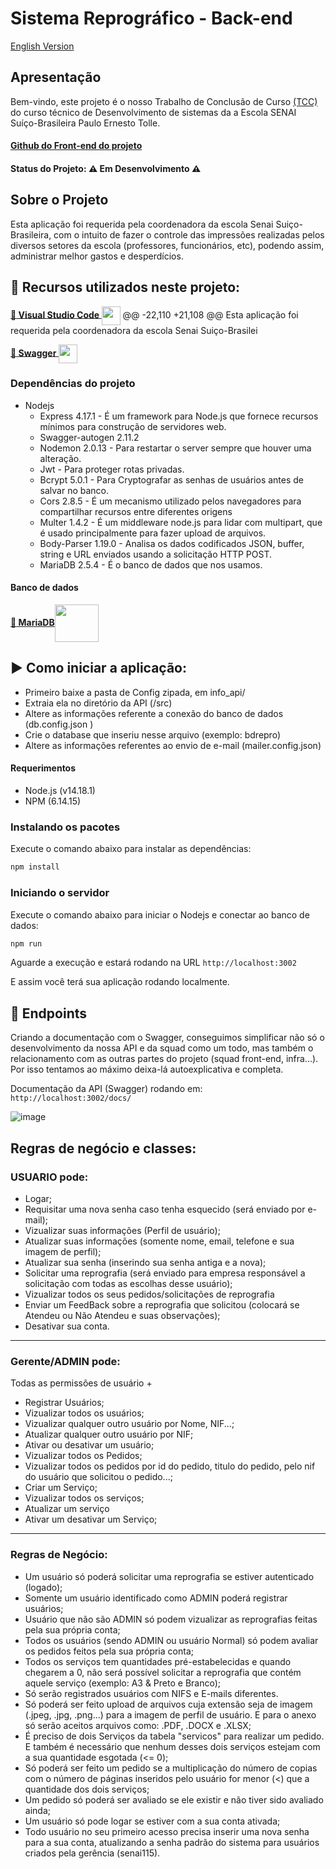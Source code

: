 # Sistema Reprográfico - Back-end

[English Version](https://github.com/Luccazx12/reprography-nodejs/blob/master/README-en.md)


## Apresentação
Bem-vindo, este projeto é o nosso Trabalho de Conclusão de Curso <a href="https://pt.wikipedia.org/wiki/Trabalho_de_conclus%C3%A3o_de_curso"> (TCC) </a> do curso técnico de Desenvolvimento de sistemas da a Escola SENAI Suíço-Brasileira Paulo Ernesto Tolle.

#### [Github do Front-end do projeto](https://github.com/ViictorSR388/reprografia_front-end)

#### Status do Projeto: ⚠️ Em Desenvolvimento ⚠️

## Sobre o Projeto
Esta aplicação foi requerida pela coordenadora da escola Senai Suiço-Brasileira, com o intuito de fazer o controle das impressões realizadas pelos diversos setores da escola (professores, funcionários, etc), podendo assim, administrar melhor gastos e desperdícios.

## 📌 Recursos utilizados neste projeto:


 **<a href="https://code.visualstudio.com/Download">:small_blue_diamond: Visual Studio Code </a>**<img align="center"  height="30" width="30" src="https://cdn.freebiesupply.com/logos/large/2x/visual-studio-code-logo-png-transparent.png" style="max-width:100%;"></img> 
	@@ -22,110 +21,108 @@ Esta aplicação foi requerida pela coordenadora da escola Senai Suiço-Brasilei

**<a href="https://swagger.io">:small_blue_diamond: Swagger </a>**<img align="center"  height="30" width="30" src="https://upload.wikimedia.org/wikipedia/commons/a/ab/Swagger-logo.png" style="max-width:100%;"></img> 


### Dependências do projeto
- Nodejs
  * Express 4.17.1 - É um framework para Node.js que fornece recursos mínimos para construção de servidores web.
  * Swagger-autogen 2.11.2
  * Nodemon 2.0.13 - Para restartar o server sempre que houver uma alteração. 
  * Jwt - Para proteger rotas privadas.
  * Bcrypt 5.0.1 - Para Cryptografar as senhas de usuários antes de salvar no banco.
  * Cors 2.8.5 - É um mecanismo utilizado pelos navegadores para compartilhar recursos entre diferentes origens
  * Multer 1.4.2 - É um middleware node.js para lidar com multipart, que é usado principalmente para fazer upload de arquivos.
  * Body-Parser 1.19.0 - Analisa os dados codificados JSON, buffer, string e URL enviados usando a solicitação HTTP POST.
  * MariaDB 2.5.4 - É o banco de dados que nos usamos. 

#### Banco de dados

**<a href="https://mariadb.org">:small_blue_diamond: MariaDB</a>**<img align="center"  height="60" width="70" src="https://www.softizy.com/blog/wp-content/uploads/2014/05/mariadb.png" style="max-width:100%;"></img> 


## :arrow_forward: Como iniciar a aplicação:

 * Primeiro baixe a pasta de Config zipada, em info_api/  <br>
 * Extraia ela no diretório da API (/src)
 * Altere as informações referente a conexão do banco de dados (db.config.json )<br>
 * Crie o database que inseriu nesse arquivo (exemplo: bdrepro)<br>
 * Altere as informações referentes ao envio de e-mail (mailer.config.json)

#### Requerimentos

- Node.js (v14.18.1)
- NPM (6.14.15)

### Instalando os pacotes

Execute o comando abaixo para instalar as dependências:
``` bash
npm install
```

### Iniciando o servidor

Execute o comando abaixo para iniciar o Nodejs e conectar ao banco de dados:
``` bash
npm run
```

Aguarde a execução e estará rodando na URL  `http://localhost:3002`
<br>

E assim você terá sua aplicação rodando localmente.
<br>


## :triangular_flag_on_post: Endpoints

Criando a documentação com o Swagger, conseguimos simplificar não só o desenvolvimento da nossa API e da squad como um todo, mas também o relacionamento com as outras partes do projeto (squad front-end, infra...). Por isso tentamos ao máximo deixa-lá autoexplicativa e completa. 

Documentação da API (Swagger) rodando em: `http://localhost:3002/docs/`

![image](https://raw.githubusercontent.com/Squad-Back-End/reprography-nodejs/master/info_api/screenshots/swagger/swagger.png)


## Regras de negócio e classes: 

### USUARIO pode:

- Logar;
- Requisitar uma nova senha caso tenha esquecido (será enviado por e-mail);
- Vizualizar suas informações (Perfil de usuário);
- Atualizar suas informações (somente nome, email, telefone e sua imagem de perfil);
- Atualizar sua senha (inserindo sua senha antiga e a nova);
- Solicitar uma reprografia (será enviado para empresa responsável a solicitação com todas as escolhas desse usuário);
- Vizualizar todos os seus pedidos/solicitações de reprografia
- Enviar um FeedBack sobre a reprografia que solicitou (colocará se Atendeu ou Não Atendeu e suas observações);
- Desativar sua conta.

---------------------------------------------

### Gerente/ADMIN pode:

Todas as permissões de usuário +

- Registrar Usuários;
- Vizualizar todos os usuários;
- Vizualizar qualquer outro usuário por Nome, NIF...;
- Atualizar qualquer outro usuário por NIF;
- Ativar ou desativar um usuário;
- Vizualizar todos os Pedidos;
- Vizualizar todos os pedidos por id do pedido, titulo do pedido, pelo nif do usuário que solicitou o pedido...;
- Criar um Serviço;
- Vizualizar todos os serviços;
- Atualizar um serviço
- Ativar um desativar um Serviço;

---------------------------------------------

### Regras de Negócio: 

- Um usuário só poderá solicitar uma reprografia se estiver autenticado (logado);
- Somente um usuário identificado como ADMIN poderá registrar usuários;
- Usuário que não são ADMIN só podem vizualizar as reprografias feitas pela sua própria conta;
- Todos os usuários (sendo ADMIN ou usuário Normal) só podem avaliar os pedidos feitos pela sua própria conta;
- Todos os serviços tem quantidades pré-estabelecidas e quando chegarem a 0, não será possível solicitar a reprografia que contém aquele serviço (exemplo: A3 & Preto e Branco);
- Só serão registrados usuários com NIFS e E-mails diferentes.
- Só poderá ser feito upload de arquivos cuja extensão seja de imagem (.jpeg, .jpg, .png...) para a imagem de perfil de usuário. E para o anexo só serão aceitos arquivos como: .PDF, .DOCX e .XLSX;
- É preciso de dois Serviços da tabela "servicos" para realizar um pedido. E também é necessário que nenhum desses dois serviços estejam com a sua quantidade esgotada (<= 0);
- Só poderá ser feito um pedido se a multiplicação do número de copias com o número de páginas inseridos pelo usuário for menor (<) que a quantidade dos dois serviços;
- Um pedido só poderá ser avaliado se ele existir e não tiver sido avaliado ainda;
- Um usuário só pode logar se estiver com a sua conta ativada;
- Todo usuário no seu primeiro acesso precisa inserir uma nova senha para a sua conta, atualizando a senha padrão do sistema para usuários criados pela gerência (senai115).
